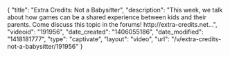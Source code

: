 {
    "title": "Extra Credits: Not a Babysitter",
    "description": "This week, we talk about how games can be a shared experience between kids and their parents. Come discuss this topic in the forums! http:\/\/extra-credits.net...",
    "videoid": "191956",
    "date_created": "1406055186",
    "date_modified": "1418181777",
    "type": "captivate",
    "layout": "video",
    "url": "\/v\/extra-credits-not-a-babysitter\/191956"
}